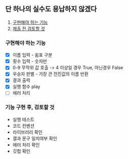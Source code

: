 ## 단 하나의 실수도 용납하지 않겠다

1. [구현해야 하는 기능](#구현해야-하는-기능)
2. [제출 전 검토할 것](#기능-구현-후-검토할-것)

### 구현해야 하는 기능

- [x] 이름 입력 - 쉼표 구분
- [x] 횟수 입력 - 숫자만
- [x] 0-9 무작위 값 호출 -> 4 이상일 경우 True, 아닌경우 False
- [x] 우승자 판별 - 가장 큰 전진값의 이름 반환
- [x] 결과 출력
- [x] 실행 함수 play
- [ ] 에러 처리

### 기능 구현 후, 검토할 것

- 실행 테스트
- 코드 컨벤션
- 라이브러리 확인
- 결과 문구 일치여부 확인
- 에러 처리 확인
- 깃헙 확인
